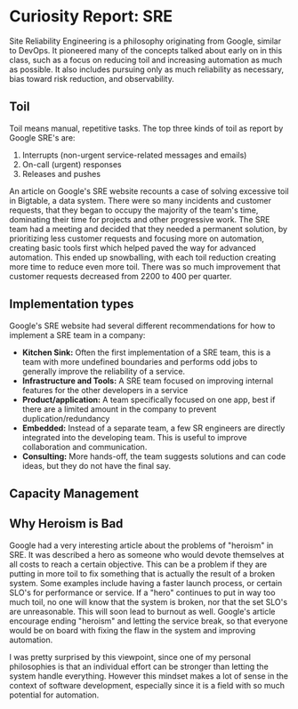 # Curiosity Report: SRE

Site Reliability Engineering is a philosophy originating from Google, similar to DevOps. It pioneered many of the concepts talked about early on in this class, such as a focus on reducing toil and increasing automation as much as possible. It also includes pursuing only as much reliability as necessary, bias toward risk reduction, and observability.

## Toil

Toil means manual, repetitive tasks. The top three kinds of toil as report by Google SRE's are:
1. Interrupts (non-urgent service-related messages and emails)
2. On-call (urgent) responses
3. Releases and pushes

An article on Google's SRE website recounts a case of solving excessive toil in Bigtable, a data system. There were so many incidents and customer requests, that they began to occupy the majority of the team's time, dominating their time for projects and other progressive work. The SRE team had a meeting and decided that they needed a permanent solution, by prioritizing less customer requests and focusing more on automation, creating basic tools first which helped paved the way for advanced automation. This ended up snowballing, with each toil reduction creating more time to reduce even more toil. There was so much improvement that customer requests decreased from 2200 to 400 per quarter.

## Implementation types

Google's SRE website had several different recommendations for how to implement a SRE team in a company:

- **Kitchen Sink:** Often the first implementation of a SRE team, this is a team with more undefined boundaries and performs odd jobs to generally improve the reliability of a service.
- **Infrastructure and Tools:** A SRE team focused on improving internal features for the other developers in a service
- **Product/application:** A team specifically focused on one app, best if there are a limited amount in the company to prevent duplication/redundancy
- **Embedded:** Instead of a separate team, a few SR engineers are directly integrated into the developing team. This is useful to improve collaboration and communication.
- **Consulting:** More hands-off, the team suggests solutions and can code ideas, but they do not have the final say.

## Capacity Management



## Why Heroism is Bad

Google had a very interesting article about the problems of "heroism" in SRE. It was described a hero as someone who would devote themselves at all costs to reach a certain objective. This can be a problem if they are putting in more toil to fix something that is actually the result of a broken system. Some examples include having a faster launch process, or certain SLO's for performance or service. If a "hero" continues to put in way too much toil, no one will know that the system is broken, nor that the set SLO's are unreasonable. This will soon lead to burnout as well. Google's article encourage ending "heroism" and letting the service break, so that everyone would be on board with fixing the flaw in the system and improving automation.

I was pretty surprised by this viewpoint, since one of my personal philosophies is that an individual effort can be stronger than letting the system handle everything. However this mindset makes a lot of sense in the context of software development, especially since it is a field with so much potential for automation. 
